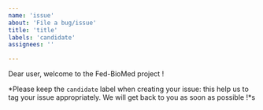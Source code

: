 ```yaml
---
name: 'issue'
about: 'File a bug/issue'
title: 'title'
labels: 'candidate'
assignees: ''

---
```


Dear user, welcome to the Fed-BioMed project !

 *Please keep the `candidate` label when creating your issue: this help us to tag your issue appropriately. We will get back to you as soon as possible !*s